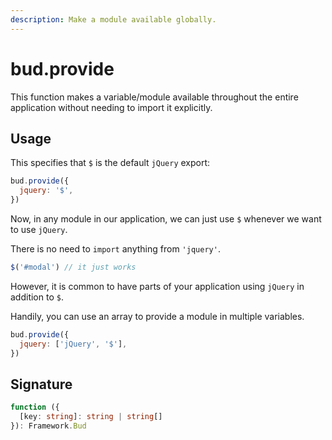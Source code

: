 ```yaml
---
description: Make a module available globally.
---
```


# bud.provide

This function makes a variable/module available throughout the entire application
without needing to import it explicitly.

## Usage

This specifies that `$` is the default `jQuery` export:

```js
bud.provide({
  jquery: '$',
})
```

Now, in any module in our application, we can just use `$`
whenever we want to use `jQuery`.

There is no need to `import` anything from `'jquery'`.

```js
$('#modal') // it just works
```

However, it is common to have parts of your application using `jQuery`
in addition to `$`.

Handily, you can use an array to provide a module in multiple variables.

```js
bud.provide({
  jquery: ['jQuery', '$'],
})
```

## Signature

```ts
function ({
  [key: string]: string | string[]
}): Framework.Bud
```
